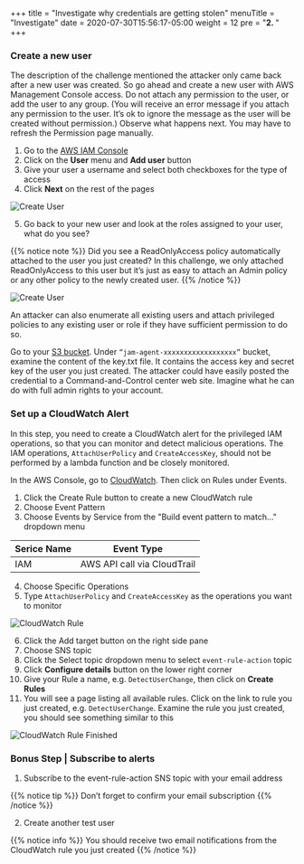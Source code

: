+++
title = "Investigate why credentials are getting stolen"
menuTitle = "Investigate"
date = 2020-07-30T15:56:17-05:00
weight = 12
pre = "<b>2. </b>"
+++

### Create a new user

The description of the challenge mentioned the attacker only came back after a new user was created.  So go ahead and create a new user with AWS Management Console access.  Do not attach any permission to the user, or add the user to any group.  (You will receive an error message if you attach any permission to the user.  It’s ok to ignore the message as the user will be created without permission.)  Observe what happens next.  You may have to refresh the Permission page manually.

1. Go to the [AWS IAM Console](https://console.aws.amazon.com/iam/home?region=us-east-1#)
2. Click on the **User** menu and **Add user** button
3. Give your user a username and select both checkboxes for the type of access
4. Click **Next** on the rest of the pages

![Create User](/images/06-sleeperagent-create-user.png)

5. Go back to your new user and look at the roles assigned to your user, what do you see?

{{% notice note %}}
Did you see a ReadOnlyAccess policy automatically attached to the user you just created?  In this challenge, we only attached ReadOnlyAccess to this user but it’s just as easy to attach an Admin policy or any other policy to the newly created user.
{{% /notice %}}

![Create User](/images/06-sleeperagent-view-user.png)

An attacker can also enumerate all existing users and attach privileged policies to any existing user or role if they have sufficient permission to do so.

Go to your [S3 bucket](https://s3.console.aws.amazon.com/s3/home?region=us-east-1).  Under `“jam-agent-xxxxxxxxxxxxxxxxxx”` bucket, examine the content of the key.txt file.  It contains the access key and secret key of the user you just created.  The attacker could have easily posted the credential to a Command-and-Control center web site.  Imagine what he can do with full admin rights to your account.

### Set up a CloudWatch Alert

In this step, you need to create a CloudWatch alert for the privileged IAM operations, so that you can monitor and detect malicious operations.  The IAM operations, `AttachUserPolicy` and `CreateAccessKey`, should not be performed by a lambda function and be closely monitored. 

In the AWS Console, go to [CloudWatch](https://console.aws.amazon.com/cloudwatch/home?region=us-east-1#).  Then click on Rules under Events.  

1. Click the Create Rule button to create a new CloudWatch rule
2. Choose Event Pattern
3. Choose Events by Service from the "Build event pattern to match..." dropdown menu

Serice Name | Event Type
----- | -----
IAM | AWS API call via CloudTrail

4. Choose Specific Operations
5. Type `AttachUserPolicy` and `CreateAccessKey` as the operations you want to monitor

![CloudWatch Rule](/images/06-sleeperagent-cw-rule.png)

6. Click the Add target button on the right side pane
7. Choose SNS topic
8. Click the Select topic dropdown menu to select `event-rule-action` topic
9. Click **Configure details** button on the lower right corner
10. Give your Rule a name, e.g. `DetectUserChange`, then click on **Create Rules**
11. You will see a page listing all available rules. Click on the link to rule you just created, e.g. `DetectUserChange`.  Examine the rule you just created,  you should see something similar to this

![CloudWatch Rule Finished](/images/06-sleeperagent-cw-rule-finished.png)

### Bonus Step | Subscribe to alerts

1. Subscribe to the event-rule-action SNS topic with your email address

{{% notice tip %}}
Don’t forget to confirm your email subscription
{{% /notice %}}

2. Create another test user

{{% notice info %}}
You should receive two email notifications from the CloudWatch rule you just created
{{% /notice %}}